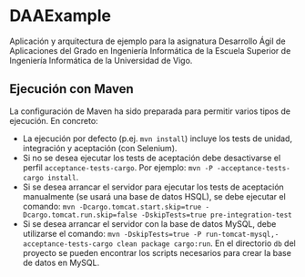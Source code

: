 DAAExample
==========

Aplicación y arquitectura de ejemplo para la asignatura Desarrollo Ágil de
Aplicaciones del Grado en Ingeniería Informática de la Escuela Superior de
Ingeniería Informática de la Universidad de Vigo.

## Ejecución con Maven
La configuración de Maven ha sido preparada para permitir varios tipos de
ejecución. En concreto:
* La ejecución por defecto (p.ej. `mvn install`) incluye los tests de
unidad, integración y aceptación (con Selenium).
* Si no se desea ejecutar los tests de aceptación debe desactivarse el perfil
`acceptance-tests-cargo`. Por ejemplo: `mvn -P -acceptance-tests-cargo install`.
* Si se desea arrancar el servidor para ejecutar los tests de aceptación
manualmente (se usará una base de datos HSQL), se debe ejecutar el comando:
`mvn -Dcargo.tomcat.start.skip=true -Dcargo.tomcat.run.skip=false
-DskipTests=true pre-integration-test`
* Si se desea arrancar el servidor con la base de datos MySQL, debe utilizarse
el comando: `mvn -DskipTests=true -P run-tomcat-mysql,-acceptance-tests-cargo
clean package cargo:run`. En el directorio `db` del proyecto se pueden
encontrar los scripts necesarios para crear la base de datos en MySQL.
